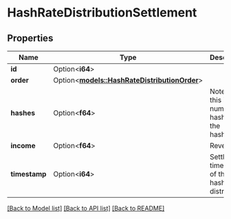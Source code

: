 # HashRateDistributionSettlement

## Properties

Name | Type | Description | Notes
------------ | ------------- | ------------- | -------------
**id** | Option<**i64**> |  | [optional]
**order** | Option<[**models::HashRateDistributionOrder**](HashRateDistributionOrder.md)> |  | [optional]
**hashes** | Option<**f64**> | Note that this is the number of hashes, not the hashrate | [optional]
**income** | Option<**f64**> | Revenue | [optional]
**timestamp** | Option<**i64**> | Settlement timestamp of the hashrate distribution | [optional]

[[Back to Model list]](../README.md#documentation-for-models) [[Back to API list]](../README.md#documentation-for-api-endpoints) [[Back to README]](../README.md)


